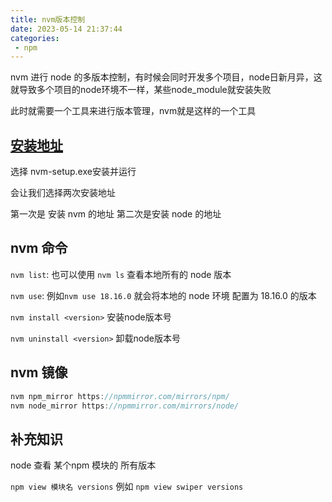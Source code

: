 ```yaml
---
title: nvm版本控制
date: 2023-05-14 21:37:44
categories:
 - npm
---
```


nvm 进行 node 的多版本控制，有时候会同时开发多个项目，node日新月异，这就导致多个项目的node环境不一样，某些node_module就安装失败

此时就需要一个工具来进行版本管理，nvm就是这样的一个工具

## [安装地址](https://github.com/coreybutler/nvm-windows/releases) 

选择 nvm-setup.exe安装并运行

会让我们选择两次安装地址

第一次是 安装 nvm 的地址
第二次是安装 node 的地址

## nvm 命令

`nvm list`: 也可以使用 `nvm ls` 查看本地所有的 node 版本

`nvm use`: 例如`nvm use 18.16.0` 就会将本地的 node 环境 配置为 18.16.0 的版本

`nvm install <version>` 安装node版本号

`nvm uninstall <version>` 卸载node版本号
## nvm 镜像

```js
nvm npm_mirror https://npmmirror.com/mirrors/npm/
nvm node_mirror https://npmmirror.com/mirrors/node/
```

## 补充知识

node 查看 某个npm 模块的 所有版本

`npm view 模块名 versions` 例如 `npm view swiper versions`